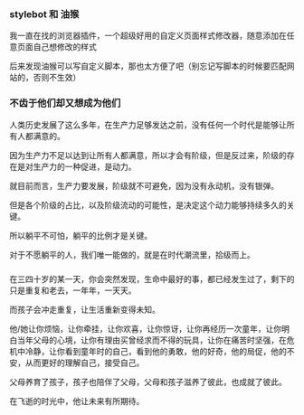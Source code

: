 ### stylebot 和 油猴
 
我一直在找的浏览器插件，一个超级好用的自定义页面样式修改器，随意添加在任意页面自己想修改的样式

后来发现油猴可以写自定义脚本，那也太方便了吧（别忘记写脚本的时候要匹配网站的，否则不生效）

### 不齿于他们却又想成为他们

人类历史发展了这么多年，在生产力足够发达之前，没有任何一个时代是能够让所有人都满意的。

因为生产力不足以达到让所有人都满意，所以才会有阶级，但是反过来，阶级的存在是对生产力的一种促进，是动力。

就目前而言，生产力要发展，阶级就不可避免，因为没有永动机，没有银弹。

但是各个阶级的占比，以及阶级流动的可能性，是决定这个动力能够持续多久的关键。

所以躺平不可怕，躺平的比例才是关键。

对于不愿躺平的人，我们唯一能做的，就是在时代潮流里，拾级而上。

### 
在三四十岁的某一天，你会突然发现，生命中最好的事，都已经发生过了，剩下的只是重复和老去，一年年，一天天。

而孩子会冲走重复，让生活重新变得未知。

他/她让你烦恼，让你牵挂，让你欢喜，让你惊讶，让你再经历一次童年，让你明白当年父母的心境，让你有理由买曾经求而不得的玩具，让你在痛苦时坚强，在危机中冷静，让你看到童年时的自己，看到他的勇敢，他的好奇，他的局促，他的不安，从而更好的理解自己，接受自己。

父母养育了孩子，孩子也陪伴了父母，父母和孩子滋养了彼此，也成就了彼此。

在飞逝的时光中，他让未来有所期待。